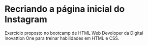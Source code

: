 # Recriando a página inicial do Instagram

Exercício proposto no bootcamp de HTML Web Devoloper da Digital Inovattion One para treinar habilidades em HTML e CSS.